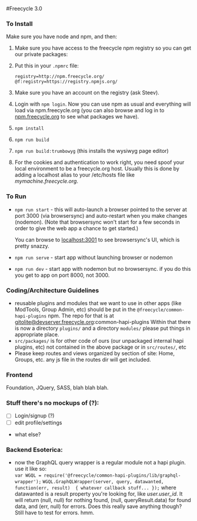 #Freecycle 3.0

### To Install

Make sure you have node and npm, and then:  
 
1. Make sure you have access to the freecycle npm registry so you can get our private packages: 
2. Put this in your `.npmrc` file:
    
    ```
    registry=http://npm.freecycle.org/ 
    @f:registry=https://registry.npmjs.org/ 
    ```

3. Make sure you have an account on the registry (ask Steev). 
4. Login with `npm login`. Now you can use npm as usual and everything will load via npm.freecycle.org (you can also browse and log in to [npm.freecycle.org](http://npm.freecycle.org) to see what packages we have). 
5. `npm install` 
6. `npm run build`
7. `npm run build:trumbowyg` (this installs the wysiwyg page editor)
8. For the cookies and authentication to work right, you need spoof your local environment to be a freecycle.org host. Usually this is done by adding a localhost alias to your /etc/hosts file like *mymachine.freecycle.org*.
 
### To Run 
 
*  `npm run start`  - this will auto-launch a browser pointed to the server at port 3000 (via browsersync) and auto-restart when you make changes (nodemon). (Note that browsersync won't start for a few seconds in order to give the web app a chance to get started.)  
     
    You can browse to [localhost:3001](http://localhost:3001) to see browsersync's UI, which is pretty snazzy. 
 
* `npm run serve`  - start app without launching browser or nodemon 
* `npm run dev` - start app with nodemon but no browsersync. if you do this you get to app on port 8000, not 3000.
 
### Coding/Architecture Guidelines 
* reusable plugins and modules that we want to use in other apps (like ModTools, Group Admin, etc) should be put in the `@freecycle/common-hapi-plugins` npm.
The repo for that is at gitolite@devserver.freecycle.org:common-hapi-plugins
Within that there is now a directory `plugins/` and a directory `modules/` please put things in appropriate place.
* `src/packages/` is for other code of ours (our unpackaged internal hapi plugins, etc) not contained in the above package or in `src/routes/`, etc 
* Please keep routes and views organized by section of site: Home, Groups, etc. any js file in the routes dir will get included. 
 
### Frontend
Foundation, JQuery, SASS, blah blah blah.
 
### Stuff there's no mockups of (?): 
 
- [ ] Login/signup (?) 
- [ ] edit profile/settings 
- what else?
 
 
### Backend Esoterica:
* now the GraphQL query wrapper is a regular module not a hapi plugin.  
use it like so:  
`var WGQL = require('@freecycle/common-hapi-plugins/lib/graphql-wrapper');`
`WGQL.GraphQLWrapper(server, query, datawanted, function(err, result)  { whatever callback stuff... });`
where datawanted is a result property you're looking for, like *user.user_id*.
It will return (null, null) for nothing found, (null, queryResult.data) for found data, and (err, null) for errors.
Does this really save anything though? Still have to test for errors. hmm.